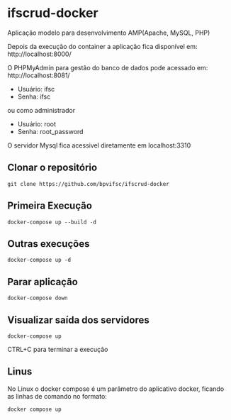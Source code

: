 # ifscrud-docker

Aplicação modelo para desenvolvimento AMP(Apache, MySQL, PHP)

Depois da execução do container a aplicação fica disponível em:
http://localhost:8000/

O PHPMyAdmin para gestão do banco de dados pode acessado em:
http://localhost:8081/
* Usuário: ifsc
* Senha: ifsc

ou como administrador

* Usuário: root
* Senha: root_password

O servidor Mysql fica acessivel diretamente em localhost:3310

## Clonar o repositório
```
git clone https://github.com/bpvifsc/ifscrud-docker
```

## Primeira Execução
```
docker-compose up --build -d
```

## Outras execuções
```
docker-compose up -d
```

## Parar aplicação
```
docker-compose down
```

## Visualizar saída dos servidores
```
docker-compose up
```
CTRL+C para terminar a execução

## Linus

No Linux o docker compose é um parâmetro do aplicativo docker, ficando as linhas de comando no formato:
```
docker compose up
```
